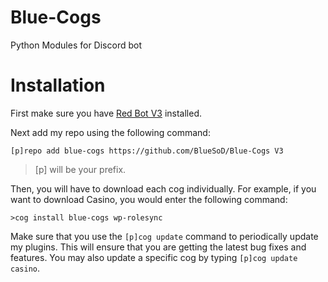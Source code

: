 # Blue-Cogs
Python Modules for Discord bot
# Installation
First make sure you have [Red Bot V3](https://github.com/Cog-Creators/Red-DiscordBot/tree/V3/develop) installed.

Next add my repo using the following command:  

`[p]repo add blue-cogs https://github.com/BlueSoD/Blue-Cogs V3`    

> [p] will be your prefix.

Then, you will have to download each cog individually. For example, if you want to download Casino, you would enter the following command:

`>cog install blue-cogs wp-rolesync`

Make sure that you use the `[p]cog update` command to periodically update my plugins. This will ensure that you are getting the latest bug fixes and features. You may also update a specific cog by typing `[p]cog update casino`.
